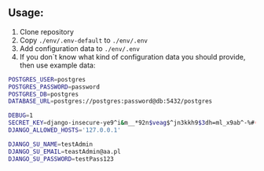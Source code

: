 ## Usage:

1. Clone repository
2. Copy `./env/.env-default` to `./env/.env`
3. Add configuration data to `./env/.env`
4. If you don`t know what kind of configuration data you should provide, then use example data:

```bash
POSTGRES_USER=postgres
POSTGRES_PASSWORD=password
POSTGRES_DB=postgres
DATABASE_URL=postgres://postgres:password@db:5432/postgres

DEBUG=1
SECRET_KEY=django-insecure-ye9^i&m__*92n$veag$^jn3kkh9$3dh=ml_x9ab^-%#(p_vl2#
DJANGO_ALLOWED_HOSTS='127.0.0.1'

DJANGO_SU_NAME=testAdmin
DJANGO_SU_EMAIL=teastAdmin@aa.pl
DJANGO_SU_PASSWORD=testPass123 

